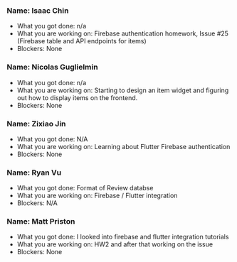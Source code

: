 ### Name: Isaac Chin

- What you got done: n/a
- What you are working on: Firebase authentication homework, Issue #25 (Firebase table and API endpoints for items)
- Blockers: None

### Name: Nicolas Guglielmin

- What you got done: n/a
- What you are working on: Starting to design an item widget and figuring out how to display items on the frontend.
- Blockers: None

### Name: Zixiao Jin

- What you got done: N/A
- What you are working on: Learning about Flutter Firebase authentication
- Blockers: None

### Name: Ryan Vu

- What you got done: Format of Review databse
- What you are working on: Firebase / Flutter integration
- Blockers: N/A

### Name: Matt Priston

- What you got done: I looked into firebase and flutter integration tutorials
- What you are working on: HW2 and after that working on the issue
- Blockers: None
